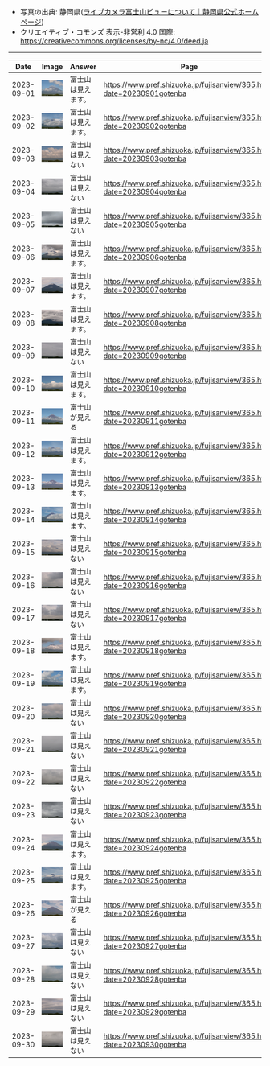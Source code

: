 - 写真の出典: 静岡県([ライブカメラ富士山ビューについて｜静岡県公式ホームページ](https://www.pref.shizuoka.jp/fujisanview/1044916.html))
- クリエイティブ・コモンズ 表示-非営利 4.0 国際: https://creativecommons.org/licenses/by-nc/4.0/deed.ja
---
| Date | Image | Answer | Page |
| --- | --- | --- | --- |
| 2023-09-01 | ![](../images/20230901.jpeg) |  富士山は見えます。  | https://www.pref.shizuoka.jp/fujisanview/365.html?date=20230901gotenba |
| 2023-09-02 | ![](../images/20230902.jpeg) |  富士山は見えます。  | https://www.pref.shizuoka.jp/fujisanview/365.html?date=20230902gotenba |
| 2023-09-03 | ![](../images/20230903.jpeg) |  富士山は見えない  | https://www.pref.shizuoka.jp/fujisanview/365.html?date=20230903gotenba |
| 2023-09-04 | ![](../images/20230904.jpeg) |  富士山は見えない  | https://www.pref.shizuoka.jp/fujisanview/365.html?date=20230904gotenba |
| 2023-09-05 | ![](../images/20230905.jpeg) |  富士山は見えない  | https://www.pref.shizuoka.jp/fujisanview/365.html?date=20230905gotenba |
| 2023-09-06 | ![](../images/20230906.jpeg) |  富士山は見えます。  | https://www.pref.shizuoka.jp/fujisanview/365.html?date=20230906gotenba |
| 2023-09-07 | ![](../images/20230907.jpeg) |  富士山は見えます。  | https://www.pref.shizuoka.jp/fujisanview/365.html?date=20230907gotenba |
| 2023-09-08 | ![](../images/20230908.jpeg) |  富士山は見えます。  | https://www.pref.shizuoka.jp/fujisanview/365.html?date=20230908gotenba |
| 2023-09-09 | ![](../images/20230909.jpeg) |  富士山は見えない  | https://www.pref.shizuoka.jp/fujisanview/365.html?date=20230909gotenba |
| 2023-09-10 | ![](../images/20230910.jpeg) |  富士山は見えます。  | https://www.pref.shizuoka.jp/fujisanview/365.html?date=20230910gotenba |
| 2023-09-11 | ![](../images/20230911.jpeg) |  富士山が見える  | https://www.pref.shizuoka.jp/fujisanview/365.html?date=20230911gotenba |
| 2023-09-12 | ![](../images/20230912.jpeg) |  富士山は見えます。  | https://www.pref.shizuoka.jp/fujisanview/365.html?date=20230912gotenba |
| 2023-09-13 | ![](../images/20230913.jpeg) |  富士山は見えます。  | https://www.pref.shizuoka.jp/fujisanview/365.html?date=20230913gotenba |
| 2023-09-14 | ![](../images/20230914.jpeg) |  富士山は見えます。  | https://www.pref.shizuoka.jp/fujisanview/365.html?date=20230914gotenba |
| 2023-09-15 | ![](../images/20230915.jpeg) |  富士山は見えない  | https://www.pref.shizuoka.jp/fujisanview/365.html?date=20230915gotenba |
| 2023-09-16 | ![](../images/20230916.jpeg) |  富士山は見えない  | https://www.pref.shizuoka.jp/fujisanview/365.html?date=20230916gotenba |
| 2023-09-17 | ![](../images/20230917.jpeg) |  富士山は見えない  | https://www.pref.shizuoka.jp/fujisanview/365.html?date=20230917gotenba |
| 2023-09-18 | ![](../images/20230918.jpeg) |  富士山は見えます。  | https://www.pref.shizuoka.jp/fujisanview/365.html?date=20230918gotenba |
| 2023-09-19 | ![](../images/20230919.jpeg) |  富士山は見えます。  | https://www.pref.shizuoka.jp/fujisanview/365.html?date=20230919gotenba |
| 2023-09-20 | ![](../images/20230920.jpeg) |  富士山は見えない  | https://www.pref.shizuoka.jp/fujisanview/365.html?date=20230920gotenba |
| 2023-09-21 | ![](../images/20230921.jpeg) |  富士山は見えない  | https://www.pref.shizuoka.jp/fujisanview/365.html?date=20230921gotenba |
| 2023-09-22 | ![](../images/20230922.jpeg) |  富士山は見えない  | https://www.pref.shizuoka.jp/fujisanview/365.html?date=20230922gotenba |
| 2023-09-23 | ![](../images/20230923.jpeg) |  富士山は見えない  | https://www.pref.shizuoka.jp/fujisanview/365.html?date=20230923gotenba |
| 2023-09-24 | ![](../images/20230924.jpeg) |  富士山は見えます。  | https://www.pref.shizuoka.jp/fujisanview/365.html?date=20230924gotenba |
| 2023-09-25 | ![](../images/20230925.jpeg) |  富士山は見えます。  | https://www.pref.shizuoka.jp/fujisanview/365.html?date=20230925gotenba |
| 2023-09-26 | ![](../images/20230926.jpeg) |  富士山が見える  | https://www.pref.shizuoka.jp/fujisanview/365.html?date=20230926gotenba |
| 2023-09-27 | ![](../images/20230927.jpeg) |  富士山は見えない  | https://www.pref.shizuoka.jp/fujisanview/365.html?date=20230927gotenba |
| 2023-09-28 | ![](../images/20230928.jpeg) |  富士山は見えない  | https://www.pref.shizuoka.jp/fujisanview/365.html?date=20230928gotenba |
| 2023-09-29 | ![](../images/20230929.jpeg) |  富士山は見えない  | https://www.pref.shizuoka.jp/fujisanview/365.html?date=20230929gotenba |
| 2023-09-30 | ![](../images/20230930.jpeg) |  富士山は見えない  | https://www.pref.shizuoka.jp/fujisanview/365.html?date=20230930gotenba |
